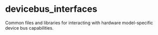 # devicebus_interfaces
Common files and libraries for interacting with hardware model-specific device bus capabilities.
